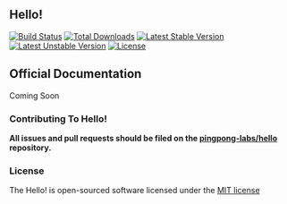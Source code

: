 ## Hello!

[![Build Status](https://travis-ci.org/pingpong-labs/hello.svg?branch=master)](https://travis-ci.org/pingpong-labs/hello)
[![Total Downloads](https://poser.pugx.org/pingpong/hello/downloads.svg)](https://packagist.org/packages/pingpong/hello)
[![Latest Stable Version](https://poser.pugx.org/pingpong/hello/v/stable.svg)](https://packagist.org/packages/pingpong/hello)
[![Latest Unstable Version](https://poser.pugx.org/pingpong/hello/v/unstable.svg)](https://packagist.org/packages/pingpong/hello)
[![License](https://poser.pugx.org/pingpong/hello/license.svg)](https://packagist.org/packages/pingpong/hello)

## Official Documentation

Coming Soon

### Contributing To Hello!

**All issues and pull requests should be filed on the [pingpong-labs/hello](http://github.com/pingpong-labs/hello) repository.**

### License

The Hello! is open-sourced software licensed under the [MIT license](http://opensource.org/licenses/MIT)
